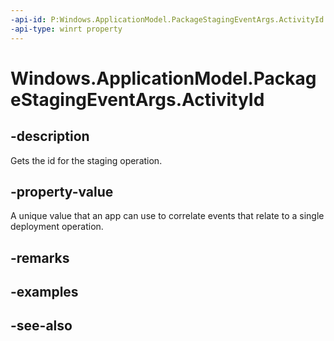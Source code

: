 ```yaml
---
-api-id: P:Windows.ApplicationModel.PackageStagingEventArgs.ActivityId
-api-type: winrt property
---
```


<!-- Property syntax
public System.Guid ActivityId { get; }
-->

# Windows.ApplicationModel.PackageStagingEventArgs.ActivityId

## -description
Gets the id for the staging operation.



## -property-value
A unique value that an app can use to correlate events that relate to a single deployment operation.

## -remarks

## -examples

## -see-also
